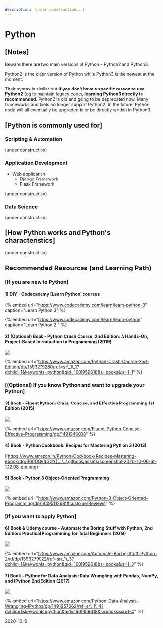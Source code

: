 ```yaml
---
description: (under construction...)
---
```


# Python

## \[Notes\]

Beware there are two main versions of Python - Python2 and Python3. 

Python2 is the older version of Python while Python3 is the newest at the moment. 

Their syntax is similar but **if you don't have a specific reason to use Python2** \(eg to maintain legacy code\), **learning Python3 directly is recommended**. Python2 is old and going to be deprecated now. Many frameworks and tools no longer support Python2. In the future, Python code will all eventually be upgraded to or be directly written in Python3.

## \[Python is commonly used for\]

### Scripting & Automation

\(under construction\)

### Application Development

* Web application 
  * Django Framework
  * Flask Framework

\(under construction\)

### Data Science

\(under construction\)

## \[How Python works and Python's characteristics\]

\(under construction\)

## Recommended Resources \(and Learning Path\)

### \[If you are new to Python\]

#### 1\) DIY - Codecademy \[Learn Python\] courses

{% embed url="https://www.codecademy.com/learn/learn-python-3" caption="Learn Python 3" %}

{% embed url="https://www.codecademy.com/learn/learn-python" caption="Learn Python 2 " %}

#### 2\) \(Optional\) Book - Python Crash Course, 2nd Edition: A Hands-On, Project-Based Introduction to Programming \(2019\)

![](../../.gitbook/assets/screenshot-2020-10-06-at-12.57.50-pm.png)

{% embed url="https://www.amazon.com/Python-Crash-Course-2nd-Edition/dp/1593279280/ref=sr\_1\_1?dchild=1&keywords=python&qid=1601959618&s=books&sr=1-1" %}



### \[\(Optional\) If you know Python and want to upgrade your Python\]

#### 3\) Book - Fluent Python: Clear, Concise, and Effective Programming 1st Edition \(2015\)

![](../../.gitbook/assets/screenshot-2020-10-06-at-12.44.47-pm.png)

{% embed url="https://www.amazon.com/Fluent-Python-Concise-Effective-Programming/dp/1491946008" %}

#### 4\) Book - Python Cookbook: Recipes for Mastering Python 3 \(2013\)

![https://www.amazon.in/Python-Cookbook-Recipes-Mastering-ebook/dp/B00DQV4GGY](../../.gitbook/assets/screenshot-2020-10-06-at-1.12.08-pm.png)

#### 5\) Book - Python 3 Object-Oriented Programming

![](../../.gitbook/assets/screenshot-2020-10-06-at-1.16.30-pm%20%281%29.png)

{% embed url="https://www.amazon.com/Python-3-Object-Oriented-Programming/dp/1849511268\#customerReviews" %}

### \[If you want to apply Python\]

#### 6\) Book & Udemy course - Automate the Boring Stuff with Python, 2nd Edition: Practical Programming for Total Beginners \(2019\)

![](../../.gitbook/assets/screenshot-2020-10-06-at-1.04.42-pm.png)

{% embed url="https://www.amazon.com/Automate-Boring-Stuff-Python-2nd/dp/1593279922/ref=sr\_1\_3?dchild=1&keywords=python&qid=1601959618&s=books&sr=1-3" %}



#### 7\) Book - Python for Data Analysis: Data Wrangling with Pandas, NumPy, and IPython 2nd Edition \(2017\)

![](../../.gitbook/assets/screenshot-2020-10-06-at-1.03.34-pm.png)

{% embed url="https://www.amazon.com/Python-Data-Analysis-Wrangling-IPython/dp/1491957662/ref=sr\_1\_4?dchild=1&keywords=python&qid=1601959618&s=books&sr=1-4" %}

2020-10-6

